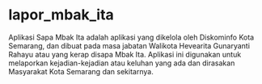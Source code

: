 # lapor_mbak_ita

Aplikasi Sapa Mbak Ita adalah aplikasi yang dikelola oleh Diskominfo Kota Semarang, dan dibuat pada masa jabatan Walikota Hevearita Gunaryanti Rahayu atau yang kerap disapa Mbak Ita. Aplikasi ini digunakan untuk melaporkan kejadian-kejadian atau keluhan yang ada dan dirasakan Masyarakat Kota Semarang dan sekitarnya.
